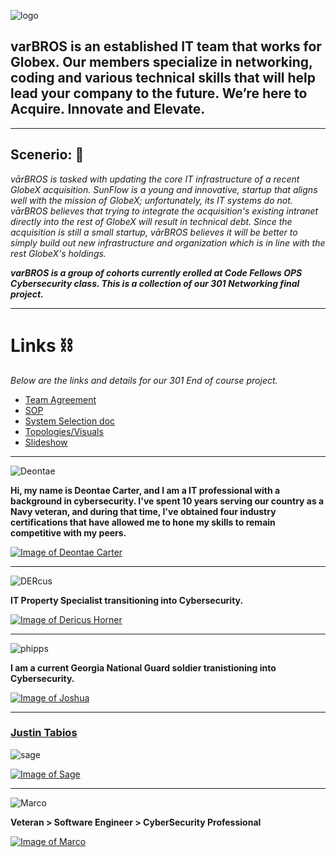 ![logo](https://github.com/varBROS/varBROS/blob/main/var.png)

## varBROS is an established IT team that works for Globex. Our members specialize in networking, coding and various technical skills that will help lead your company to the future. We’re here to Acquire. Innovate and Elevate. 
___
##  **Scenerio:** 📜
*vārBROS is tasked with updating the core IT infrastructure of a recent GlobeX acquisition. SunFlow is a young and innovative, startup that aligns well with the mission of GlobeX; unfortunately, its IT systems do not. vārBROS believes that trying to integrate the acquisition's existing intranet directly into the rest of GlobeX will result in technical debt. Since the acquisition is still a small startup, vārBROS believes it will be better to simply build out new infrastructure and organization which is in line with the rest GlobeX's holdings.*

***varBROS is a group of cohorts currently erolled at Code Fellows OPS Cybersecurity class. This is a collection of our 301 Networking final project.***
___

# Links ⛓️

*Below are the links and details for our 301 End of course project.*
- [Team Agreement](https://github.com/varBROS/varBROS/blob/main/Group%20Project_%20Team%20Agreement%20(1).pdf)
- [SOP](https://github.com/varBROS/varBROS/blob/main/SOP.md)
- [System Selection doc](https://github.com/varBROS/varBROS/blob/main/Ops-301d6%20Team3%20System%20Selection(Prep%202).pdf)
- [Topologies/Visuals](https://github.com/varBROS/varBROS/blob/main/varbros%20initial%20topology.pdf)
- [Slideshow](https://docs.google.com/presentation/d/1dPyzRTPf2aGJfoClzM-qQFnzpn36TnLyspsyvtsmA9A/edit) 
___


![Deontae](https://github.com/varBROS/varBROS/blob/main/taetae.png)

**Hi, my name is Deontae Carter, and I am a IT professional with a background in cybersecurity. I've spent 10 years serving our country as a Navy veteran, and during that time, I've obtained four industry certifications that have allowed me to hone my skills to remain competitive with my peers.**

[![Image of Deontae Carter](https://github.com/varBROS/varBROS/blob/main/imageedit_15_8425434777.jpg)](https://www.linkedin.com/in/deontae-carter/)
___
![DERcus](https://github.com/varBROS/varBROS/blob/main/DERcus1.jpg)

**IT Property Specialist transitioning into Cybersecurity.**

[![Image of Dericus Horner](https://github.com/varBROS/varBROS/blob/main/imageedit_15_8425434777.jpg)]([https://www.linkedin.com/in/dericus-horner/])
___
![phipps](https://github.com/varBROS/varBROS/blob/main/jp.jpg)

**I am a current Georgia National Guard soldier tranistioning into Cybersecurity.** 

[![Image of Joshua](https://github.com/varBROS/varBROS/blob/main/imageedit_15_8425434777.jpg)]([https://www.linkedin.com/in/joshua-phipps-755a20264/])
___

### [Justin Tabios](https://www.linkedin.com/in/justintabios/)

![sage](https://github.com/varBROS/varBROS/blob/main/sage.jpg)

[![Image of Sage](https://github.com/varBROS/varBROS/blob/main/imageedit_15_8425434777.jpg)]([https://www.linkedin.com/in/justintabios/)
___
![Marco](https://github.com/varBROS/varBROS/blob/main/Hotmic_.jpg)

**Veteran > Software Engineer > CyberSecurity Professional**

[![Image of Marco](https://github.com/varBROS/varBROS/blob/main/imageedit_15_8425434777.jpg)]([https://www.linkedin.com/in/marcoaliaga8/])

